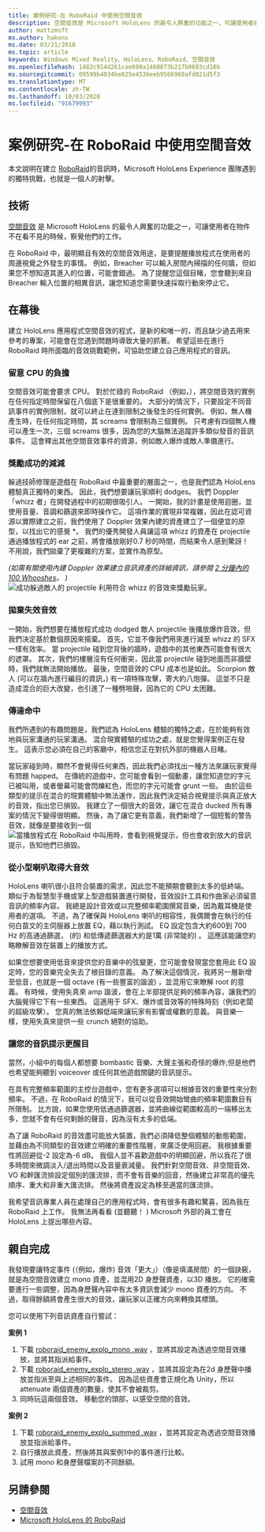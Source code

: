 ```yaml
---
title: 案例研究-在 RoboRaid 中使用空間音效
description: 空間音效是 Microsoft HoloLens 的最令人興奮的功能之一，可讓使用者在物件不在看不見的時候，察覺他們的工作。
author: mattzmsft
ms.author: hakons
ms.date: 03/21/2018
ms.topic: article
keywords: Windows Mixed Reality、HoloLens、RoboRaid、空間音效
ms.openlocfilehash: 1482c914d261cae698a1460873b217b0683cd16b
ms.sourcegitcommit: 09599b4034be825e4536eeb9566968afd021d5f3
ms.translationtype: MT
ms.contentlocale: zh-TW
ms.lasthandoff: 10/03/2020
ms.locfileid: "91679993"
---
```

# <a name="case-study---using-spatial-sound-in-roboraid"></a>案例研究-在 RoboRaid 中使用空間音效

本文說明在建立 [RoboRaid](https://www.microsoft.com/p/roboraid/9nblggh5fv3j)的音訊時，Microsoft HoloLens Experience 團隊遇到的獨特挑戰，也就是一個人的射擊。

## <a name="the-tech"></a>技術

[空間音效](spatial-sound.md) 是 Microsoft HoloLens 的最令人興奮的功能之一，可讓使用者在物件不在看不見的時候，察覺他們的工作。

在 RoboRaid 中，最明顯且有效的空間音效用途，是要提醒播放程式在使用者的周邊視覺之外發生的事情。 例如，Breacher 可以輸入房間內掃描的任何牆，但如果您不想知道其進入的位置，可能會錯過。 為了提醒您這個目睹，您會聽到來自 Breacher 輸入位置的相異音訊，讓您知道您需要快速採取行動來停止它。

## <a name="behind-the-scenes"></a>在幕後

建立 HoloLens 應用程式空間音效的程式，是新的和唯一的，而且缺少過去用來參考的專案，可能會在您遇到問題時導致大量的抓著。 希望這些在進行 RoboRaid 時所面臨的音效挑戰範例，可協助您建立自己應用程式的音訊。

### <a name="be-mindful-of-taxing-the-cpu"></a>留意 CPU 的負擔

空間音效可能會要求 CPU。 對於忙碌的 RoboRaid （例如，），將空間音效的實例在任何指定時間保留在八個底下是很重要的。 大部分的情況下，只要設定不同音訊事件的實例限制，就可以終止在達到限制之後發生的任何實例。 例如，無人機產生時，在任何指定時間，其 screams 會限制為三個實例。 只考慮有四個無人機可以產生一次，三個 screams 很多，因為您的大腦無法追蹤許多類似發音的音訊事件。 這會釋出其他空間音效事件的資源，例如敵人爆炸或敵人準備進行。

### <a name="rewarding-a-successful-dodge"></a>獎勵成功的減減

躲過技師修理是遊戲在 RoboRaid 中最重要的層面之一，也是我們認為 HoloLens 體驗真正獨特的東西。 因此，我們想要讓玩家順利 dodges。 我們 Doppler 「whizz 者」在開發過程中的初期很吸引人。 一開始，我的計畫是使用迴圈，並使用音量、音調和篩選來即時操作它。 這項作業的實現非常複雜，因此在認可資源以實際建立之前，我們使用了 Doppler 效果內建的資產建立了一個便宜的原型，以找出它的感覺 *。 我們的優秀開發人員讓這項 whizz 的資產在 projectile 通過播放程式的 ear 之前，將會播放剛好0.7 秒的時間，而結果令人感到驚訝！ 不用說，我們拋棄了更複雜的方案，並實作為原型。

*(如需有關使用內建 Doppler 效果建立音訊資產的詳細資訊，請參閱 [2 分鐘內的 100 Whooshes](http://designingsound.org/2010/02/26/charles-deenen-special-100-whooshes-in-2-minutes/)。 )* 
<br>
![成功躲過敵人的 projectile 利用符合 whizz 的音效來獎勵玩家。](images/successful-dodge-roboraid-500px.jpg)

### <a name="ditching-ineffective-sounds"></a>拋棄失效音效

一開始，我們想要在播放程式成功 dodged 敵人 projectile 後播放爆炸音效，但我們決定基於數個原因來揚棄。 首先，它並不像我們用來進行減至 whizz 的 SFX 一樣有效率。 當 projectile 碰到您背後的牆時，遊戲中的其他東西可能會有很大的遮罩。 其次，我們的樓層沒有任何衝突，因此當 projectile 碰到地面而非牆壁時，我們就無法開始播放。 最後，空間音效的 CPU 成本也是如此。 Scorpion 敵人 (可以在牆內進行編目的資訊，) 有一項特殊攻擊，寄大約八炮彈。 這並不只是造成混合的巨大改變，也引進了一種劈啪聲，因為它的 CPU 太困難。

### <a name="communicating-a-hit"></a>傳達命中

我們所遇到的有趣問題是，我們認為 HoloLens 體驗的獨特之處，在於能夠有效地與玩家溝通的玩家溝通。 混合現實體驗的成功之處，就是您覺得案例正在發生。 這表示您必須在自己的客廳中，相信您正在對抗外部的機器人目睹。

當玩家碰到時，顯然不會覺得任何東西，因此我們必須找出一種方法來讓玩家覺得有問題 happed。 在傳統的遊戲中，您可能會看到一個動畫，讓您知道您的字元已被叫用，或者螢幕可能會閃爍紅色，而您的字元可能會 grunt 一些。 由於這些類型的提示在混合的現實體驗中無法運作，因此我們決定結合視覺提示與真正放大的音效，指出您已損毀。 我建立了一個很大的音效，讓它在混合 ducked 所有專案的情況下變得很明顯。 然後，為了讓它更有意義，我們新增了一個短暫的警告音效，就像是要接收到一個 
<br>
![當播放程式在 RoboRaid 中叫用時，會看到視覺提示，但也會收到放大的音訊提示，告知他們已損毀。](images/player-hit-roboraid-500px.jpg)

### <a name="getting-big-sound-from-small-speakers"></a>從小型喇叭取得大音效

HoloLens 喇叭很小且符合裝置的需求，因此您不能預期會聽到太多的低終端。 類似于為智慧型手機或掌上型遊戲裝置進行開發，音效設計工具和作曲家必須留意音訊的頻率內容。 我總是設計音效或以完整頻率範圍撰寫音樂，因為戴耳機是使用者的選項。 不過，為了確保與 HoloLens 喇叭的相容性，我偶爾會在執行的任何白苗文的主伺服器上放置 EQ，藉以執行測試。 EQ 設定包含大約600到 700 Hz 的高通過篩選， (的) 和低傳遞篩選器大約是1萬 (非常陡的) 。 這應該能讓您約略瞭解音效在裝置上的播放方式。

如果您想要使用低音來提供您的音樂中的弦變更，您可能會發現當您套用此 EQ 設定時，您的音樂完全失去了根目錄的意義。 為了解決這個情況，我將另一層新增至低音，也就是一個 octave (有一些豐富的諧波) ，並混用它來瞭解 root 的意義。 有時候，使用失真來 amp 諧波，會在上半部提供足夠的頻率內容，讓我們的大腦覺得它下有一些東西。 這適用于 SFX、爆炸或音效等的特殊時刻（例如老闆的超級攻擊）。 您真的無法依賴低端來讓玩家有影響或權數的意義。 與音樂一樣，使用失真來提供一些 crunch 絕對的協助。

### <a name="making-your-audio-cues-stand-out"></a>讓您的音訊提示更醒目

當然，小組中的每個人都想要 bombastic 音樂、大聲主張和奇怪的爆炸;但是他們也希望能夠聽到 voiceover 或任何其他遊戲關鍵的音訊提示。

在具有完整頻率範圍的主控台遊戲中，您有更多選項可以根據音效的重要性來分割頻率。 不過，在 RoboRaid 的情況下，我可以從音效開始彎曲的頻率範圍數目有所限制。 比方說，如果您使用低通過篩選器，並將曲線從範圍較高的一端移出太多，您就不會有任何剩餘的聲音，因為沒有太多的低端。

為了讓 RoboRaid 的音效盡可能放大裝置，我們必須降低整個體驗的動態範圍，並藉由為不同類型的音效建立明確的重要性階層，來廣泛使用回避。 我根據重要性將回避從-2 設定為-6 dB。 我個人並不喜歡遊戲中的明顯回避，所以我花了很多時間來微調淡入/退出時間以及音量衰減量。 我們針對空間音效、非空間音效、VO 和幹匯流排設定個別的匯流排，而不會有音樂的回音，然後建立非常高的優先順序、重大和非重大匯流排。 然後將資產設定為移至適當的匯流排。

我希望音訊專業人員在處理自己的應用程式時，會有很多有趣和驚喜，因為我在 RoboRaid 上工作。 我無法再看看 (並聽聽！ ) Microsoft 外部的員工會在 HoloLens 上提出哪些內容。

## <a name="do-it-yourself"></a>親自完成

我發現要讓特定事件 (（例如，爆炸) 音效「更大」）（像是填滿房間）的一個訣竅，就是為空間音效建立 mono 資產，並混用2D 身歷聲資產，以3D 播放。 它的確需要進行一些調整，因為身歷聲內容中有太多資訊會減少 mono 資產的方向。 不過，取得餘額將會產生很大的音效，讓玩家以正確方向來轉換其標頭。

您可以使用下列音訊資產自行嘗試：

**案例 1**
1. 下載 [roboraid_enemy_explo_mono .wav](images/roboraid-enemy-explo-mono.wav) ，並將其設定為透過空間音效播放，並將其指派給事件。
2. 下載 [roboraid_enemy_explo_stereo .wav](images/roboraid-enemy-explo-stereo.wav) ，並將其設定為在2d 身歷聲中播放並指派至與上述相同的事件。 因為這些資產會正規化為 Unity，所以 attenuate 兩個資產的數量，使其不會被裁剪。
3. 同時玩這兩個音效。 移動您的頭部，以感受空間的音效。

**案例 2**
1. 下載 [roboraid_enemy_explo_summed .wav](images/roboraid-enemy-explo-summed.wav) ，並將其設定為透過空間音效播放並指派給事件。
2. 自行播放此資產，然後將其與案例1中的事件進行比較。
3. 試用 mono 和身歷聲檔案的不同餘額。



## <a name="see-also"></a>另請參閱
* [空間音效](spatial-sound.md)
* [Microsoft HoloLens 的 RoboRaid](https://www.microsoft.com/p/roboraid/9nblggh5fv3j)
